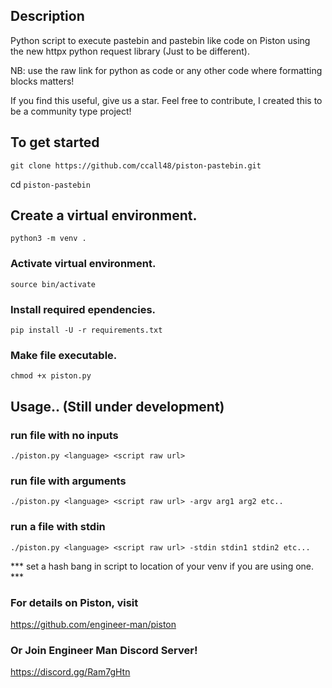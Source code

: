 ## Description
Python script to execute pastebin and pastebin like code on Piston using 
the new httpx python request library (Just to be different).

NB: use the raw link for python as code or any other code where formatting blocks matters!

If you find this useful, give us a star. Feel free to contribute, I created this to be
a community type project! 

## To get started
```git clone https://github.com/ccall48/piston-pastebin.git```

cd `piston-pastebin`

## Create a virtual environment.
```python3 -m venv .```

### Activate virtual environment.
```source bin/activate```

### Install required ependencies.
```pip install -U -r requirements.txt```

### Make file executable.
```chmod +x piston.py```

## Usage.. (Still under development)
### run file with no inputs
```./piston.py <language> <script raw url>```

### run file with arguments
```./piston.py <language> <script raw url> -argv arg1 arg2 etc..```

### run a file with stdin
```./piston.py <language> <script raw url> -stdin stdin1 stdin2 etc...```

*** set a hash bang in script to location of your venv if you are using one. ***

### For details on Piston, visit
https://github.com/engineer-man/piston

### Or Join Engineer Man Discord Server!
https://discord.gg/Ram7gHtn
